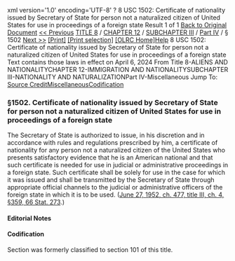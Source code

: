 xml version='1.0' encoding='UTF-8' ?
8 USC 1502: Certificate of nationality issued by Secretary of State for person not a naturalized citizen of United States for use in proceedings of a foreign state
 Result 1 of 1
[Back to Original Document](/view.xhtml;jsessionid=8ABE0AD8D69BAB95078773B2884BAA4D)
[<< Previous](#)
 [TITLE 8](/view.xhtml;jsessionid=8ABE0AD8D69BAB95078773B2884BAA4D?req=granuleid%3AUSC-prelim-title8&saved=%7CZ3JhbnVsZWlkOlVTQy1wcmVsaW0tdGl0bGU4LXNlY3Rpb24xNTAy%7C%7C%7C0%7Cfalse%7Cprelim&edition=prelim) / [CHAPTER 12](/view.xhtml;jsessionid=8ABE0AD8D69BAB95078773B2884BAA4D?req=granuleid%3AUSC-prelim-title8-chapter12&saved=%7CZ3JhbnVsZWlkOlVTQy1wcmVsaW0tdGl0bGU4LXNlY3Rpb24xNTAy%7C%7C%7C0%7Cfalse%7Cprelim&edition=prelim) / [SUBCHAPTER III](/view.xhtml;jsessionid=8ABE0AD8D69BAB95078773B2884BAA4D?req=granuleid%3AUSC-prelim-title8-chapter12-subchapter3&saved=%7CZ3JhbnVsZWlkOlVTQy1wcmVsaW0tdGl0bGU4LXNlY3Rpb24xNTAy%7C%7C%7C0%7Cfalse%7Cprelim&edition=prelim) / [Part IV](/view.xhtml;jsessionid=8ABE0AD8D69BAB95078773B2884BAA4D?req=granuleid%3AUSC-prelim-title8-chapter12-subchapter3-part4&saved=%7CZ3JhbnVsZWlkOlVTQy1wcmVsaW0tdGl0bGU4LXNlY3Rpb24xNTAy%7C%7C%7C0%7Cfalse%7Cprelim&edition=prelim) / § 1502
 [Next >>](#)
[[Print]](#)
 [[Print selection]](#)
[[OLRC Home]](/browse.xhtml;jsessionid=8ABE0AD8D69BAB95078773B2884BAA4D)[Help](/navHelp.xhtml;jsessionid=8ABE0AD8D69BAB95078773B2884BAA4D)
8 USC 1502: Certificate of nationality issued by Secretary of State for person not a naturalized citizen of United States for use in proceedings of a foreign state
Text contains those laws in effect on April 6, 2024
From Title 8-ALIENS AND NATIONALITYCHAPTER 12-IMMIGRATION AND NATIONALITYSUBCHAPTER III-NATIONALITY AND NATURALIZATIONPart IV-Miscellaneous
Jump To: [Source Credit](#sourcecredit)[Miscellaneous](#miscellaneous-note)[Codification](#codification-note)
### §1502. Certificate of nationality issued by Secretary of State for person not a naturalized citizen of United States for use in proceedings of a foreign state
The Secretary of State is authorized to issue, in his discretion and in accordance with rules and regulations prescribed by him, a certificate of nationality for any person not a naturalized citizen of the United States who presents satisfactory evidence that he is an American national and that such certificate is needed for use in judicial or administrative proceedings in a foreign state. Such certificate shall be solely for use in the case for which it was issued and shall be transmitted by the Secretary of State through appropriate official channels to the judicial or administrative officers of the foreign state in which it is to be used.
([June 27, 1952, ch. 477, title III, ch. 4, §359, 66 Stat. 273](/statviewer.htm?volume=66&page=273).)
#### **Editorial Notes**
#### Codification
Section was formerly classified to section 101 of this title.
